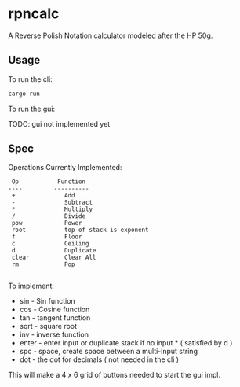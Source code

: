 # rpncalc

A Reverse Polish Notation calculator modeled after the HP 50g.

## Usage

To run the cli:

```sh
cargo run
```

To run the gui:

TODO: gui not implemented yet

## Spec

Operations Currently Implemented:

```
 Op           Function
----         ----------
 +              Add
 -              Subtract
 *              Multiply
 /              Divide
 pow            Power
 root           top of stack is exponent
 f              Floor
 c              Ceiling
 d              Duplicate
 clear          Clear All
 rm             Pop
 
```

To implement:

- sin - Sin function
- cos - Cosine function
- tan - tangent function
- sqrt - square root
- inv - inverse function
- enter - enter input or duplicate stack if no input * ( satisfied by d )
- spc - space, create space between a multi-input string
- dot - the dot for decimals ( not needed in the cli )

This will make a 4 x 6 grid of buttons needed to start the gui impl.
